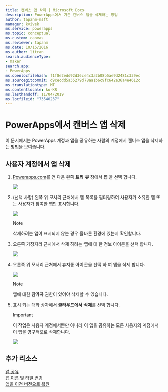 ```yaml
---
title: 캔버스 앱 삭제 | Microsoft Docs
description: PowerApps에서 기존 캔버스 앱을 삭제하는 방법
author: tapanm-msft
manager: kvivek
ms.service: powerapps
ms.topic: conceptual
ms.custom: canvas
ms.reviewer: tapanm
ms.date: 10/16/2016
ms.author: litran
search.audienceType:
- maker
search.app:
- PowerApps
ms.openlocfilehash: f1f8e2edd92d36ce4c3a2b08b5ae9d2481c339ec
ms.sourcegitcommit: d9cecdd5a35279d78aa1b6c9fc642e36a4e4612c
ms.translationtype: MT
ms.contentlocale: ko-KR
ms.lasthandoff: 11/04/2019
ms.locfileid: "73540237"
---
```

# <a name="delete-a-canvas-app-from-powerapps"></a>PowerApps에서 캔버스 앱 삭제
이 문서에서는 PowerApps 계정과 앱을 공유하는 사람의 계정에서 캔버스 앱을 삭제하는 방법을 보여줍니다.

## <a name="delete-an-app-from-your-account"></a>사용자 계정에서 앱 삭제
1. [Powerapps.com](https://make.powerapps.com?utm_source=padocs&utm_medium=linkinadoc&utm_campaign=referralsfromdoc)를 연 다음 왼쪽 **트리 뷰** 창에서 **앱** 을 선택 합니다.
   
    ![](./media/delete-app/file-apps.png)
2. (선택 사항) 왼쪽 위 모서리 근처에서 앱 목록을 필터링하여 사용자가 소유한 앱 또는 사용자가 참여한 앱만 표시합니다.
   
    ![](./media/delete-app/filter-list.png)
   
    > [!NOTE]
   > 삭제하려는 앱이 표시되지 않는 경우 올바른 환경에 있는지 확인합니다.
3. 오른쪽 가장자리 근처에서 삭제 하려는 앱에 대 한 정보 아이콘을 선택 합니다.
   
    ![](./media/delete-app/app-options.png)
4. 오른쪽 위 모서리 근처에서 휴지통 아이콘을 선택 하 여 앱을 삭제 합니다.
   
    ![](./media/delete-app/delete-icon.png)
   
    > [!NOTE]
   > 앱에 대한 **참가자** 권한이 있어야 삭제할 수 있습니다.
5. 표시 되는 대화 상자에서 **클라우드에서 삭제**를 선택 합니다.  
   
    > [!IMPORTANT]
   > 이 작업은 사용자 계정에서뿐만 아니라 이 앱을 공유하는 모든 사용자의 계정에서 이 앱을 영구적으로 삭제합니다.
   
    ![](./media/delete-app/delete-button.png)

## <a name="more-resources"></a>추가 리소스
[앱 공유](share-app.md)  
[앱 이름 및 타일 변경](set-name-tile.md)  
[앱을 이전 버전으로 복원](restore-an-app.md)  

